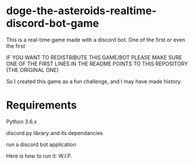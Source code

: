# doge-the-asteroids-realtime-discord-bot-game
This is a real-time game made with a discord bot. One of the first or even the first

IF YOU WANT TO REDISTRIBUTE THIS GAME/BOT PLEASE MAKE SURE ONE OF THE FIRST LINES IN THE README POINTS TO THIS REPOSITORY (THE ORIGINAL ONE)

So I created this game as a fun challenge, and I may have made history.
# Requirements
  Python 3.6.x

  discord.py library and its dependancies

  run a discord bot application

Here is how to run it: W.I.P.
